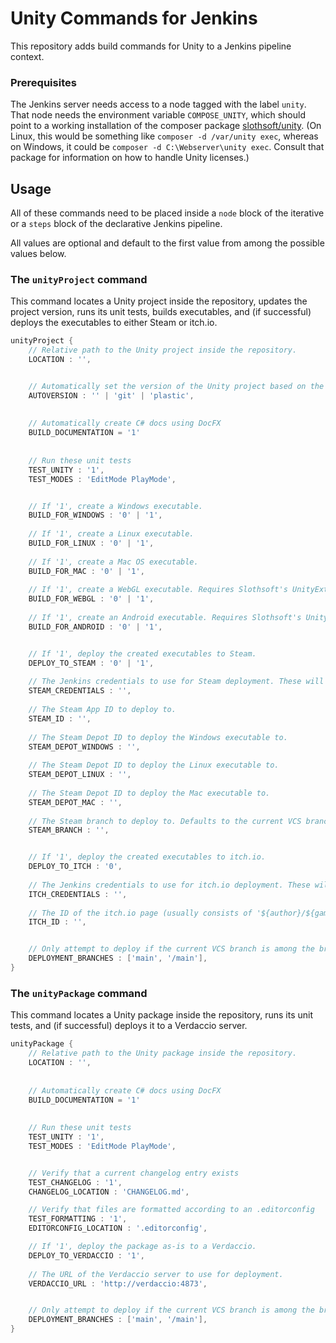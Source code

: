 # Unity Commands for Jenkins
This repository adds build commands for Unity to a Jenkins pipeline context.

### Prerequisites

The Jenkins server needs access to a node tagged with the label `unity`. That node needs the environment variable `COMPOSE_UNITY`, which should point to a working installation of the composer package [slothsoft/unity](https://github.com/Faulo/slothsoft-unity). (On Linux, this would be something like `composer -d /var/unity exec`, whereas on Windows, it could be `composer -d C:\Webserver\unity exec`. Consult that package for information on how to handle Unity licenses.)

## Usage
All of these commands need to be placed inside a `node` block of the iterative or a `steps` block of the declarative Jenkins pipeline.

All values are optional and default to the first value from among the possible values below.


### The `unityProject` command
This command locates a Unity project inside the repository, updates the project version, runs its unit tests, builds executables, and (if successful) deploys the executables to either Steam or itch.io.

```groovy
unityProject {
	// Relative path to the Unity project inside the repository.
	LOCATION : '',


	// Automatically set the version of the Unity project based on the tags and commits of the VCS.
	AUTOVERSION : '' | 'git' | 'plastic',
	
	
	// Automatically create C# docs using DocFX
	BUILD_DOCUMENTATION = '1'
	
	
	// Run these unit tests
	TEST_UNITY : '1',
	TEST_MODES : 'EditMode PlayMode',


	// If '1', create a Windows executable.
	BUILD_FOR_WINDOWS : '0' | '1',
	
	// If '1', create a Linux executable.
	BUILD_FOR_LINUX : '0' | '1',
	
	// If '1', create a Mac OS executable.
	BUILD_FOR_MAC : '0' | '1',
	
	// If '1', create a WebGL executable. Requires Slothsoft's UnityExtensions to already be installed as a Unity package.
	BUILD_FOR_WEBGL : '0' | '1',
	
	// If '1', create an Android executable. Requires Slothsoft's UnityExtensions to already be installed as a Unity package.
	BUILD_FOR_ANDROID : '0' | '1',


	// If '1', deploy the created executables to Steam.
	DEPLOY_TO_STEAM : '0' | '1',
	
	// The Jenkins credentials to use for Steam deployment. These will be fed to `steamcmd` and should consist of user name and password.
	STEAM_CREDENTIALS : '',
	
	// The Steam App ID to deploy to.
	STEAM_ID : '',
	
	// The Steam Depot ID to deploy the Windows executable to.
	STEAM_DEPOT_WINDOWS : '',
	
	// The Steam Depot ID to deploy the Linux executable to.
	STEAM_DEPOT_LINUX : '',
	
	// The Steam Depot ID to deploy the Mac executable to.
	STEAM_DEPOT_MAC : '',
	
	// The Steam branch to deploy to. Defaults to the current VCS branch with all slashes replaced with dashes ('/main/feature' becomes 'main-feature').
	STEAM_BRANCH : '',


	// If '1', deploy the created executables to itch.io.
	DEPLOY_TO_ITCH : '0',
	
	// The Jenkins credentials to use for itch.io deployment. These will be fed to `butler` and should consist of an authentification token.
	ITCH_CREDENTIALS : '',
	
	// The ID of the itch.io page (usually consists of '${author}/${game}').
	ITCH_ID : '',


	// Only attempt to deploy if the current VCS branch is among the branches listed.
	DEPLOYMENT_BRANCHES : ['main', '/main'],
}
```

### The `unityPackage` command

This command locates a Unity package inside the repository, runs its unit tests, and (if successful) deploys it to a Verdaccio server.

```groovy
unityPackage {
	// Relative path to the Unity package inside the repository.
	LOCATION : '',
	
	
	// Automatically create C# docs using DocFX
	BUILD_DOCUMENTATION = '1'
	
	
	// Run these unit tests
	TEST_UNITY : '1',
	TEST_MODES : 'EditMode PlayMode',


	// Verify that a current changelog entry exists
	TEST_CHANGELOG : '1',
	CHANGELOG_LOCATION : 'CHANGELOG.md',

	// Verify that files are formatted according to an .editorconfig
	TEST_FORMATTING : '1',
	EDITORCONFIG_LOCATION : '.editorconfig',

	// If '1', deploy the package as-is to a Verdaccio.
	DEPLOY_TO_VERDACCIO : '1',
	
	// The URL of the Verdaccio server to use for deployment.
	VERDACCIO_URL : 'http://verdaccio:4873',


	// Only attempt to deploy if the current VCS branch is among the branches listed.
	DEPLOYMENT_BRANCHES : ['main', '/main'],
}
```
